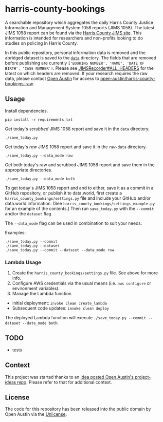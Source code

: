 # harris-county-bookings

A searchable repository which aggregates the daily Harris County Justice Information and Management System 1058 
reports (JIMS 1058). The latest JIMS 1058 report can be found via the 
[Harris County JIMS site](http://www.jims.hctx.net/jimshome/jimsreports/jims1058.txt). This information 
is intended for researchers and non-profits looking to do studies on policing in Harris County.

In this public repository, personal information data is removed and the abridged dataset is saved to the 
[`data`](https://github.com/open-austin/harris-county-bookings/tree/master/data) directory. The fields that 
are removed before publishing are currently `['BOOKING NUMBER', 'NAME', 'DATE OF BIRTH', 'CASE NUMBER']`. 
Please see [JIMSRecorder#ALL_HEADERS](harris-county-bookings/jims_recorder.py#L19) for the latest on which 
headers are removed. If your research requires the raw data, please contact [Open Austin](mailto:info@open-austin.org) 
for access to [open-austin/harris-county-bookings-raw](https://github.com/open-austin/harris-county-bookings-raw). 

## Usage

Install dependencies.

```
pip install -r requirements.txt
```

Get today's _scrubbed_ JIMS 1058 report and save it in the `data` directory.

```
./save_today.py
```

Get today's _raw_ JIMS 1058 report and save it in the `raw-data` directory.

```
./save_today.py --data_mode raw
```

Get both today's raw and scrubbed JIMS 1058 report and save them in the appropriate directories. 

```
./save_today.py --data_mode both
```

To get today's JIMS 1058 report and and to either, save it as a commit in a GitHub repository, or publish it 
to data.world, first create a `harris_county_bookings/settings.py` file and include your GitHub and/or data.world 
information. (See `harris_county_bookings/settings_example.py` for an example of the contents.) Then run 
`save_today.py` with the `--commit` and/or the `dataset` flag.

The `--data_mode` flag can be used in combination to suit your needs.

Examples:
```
./save_today.py --commit
./save_today.py --dataset
./save_today.py --commit --dataset --data_mode raw
```

### Lambda Usage

1. Create the `harris_county_bookings/settings.py` file. See above for more info.
2. Configure AWS credentials via the usual means (i.e. `aws configure` or environment variables).
3. Manage the Lambda function.
 * Initial deployment: `invoke clean create_lambda`
 * Subsequent code updates: `invoke clean deploy`

The deployed Lambda function will execute `./save_today.py --commit --dataset --data_mode both`.

## TODO

- tests

## Context

This project was started thanks to an 
[idea posted Open Austin's project-ideas repo](https://github.com/open-austin/project-ideas/issues/73). Please refer to
that for additional context.

## License

The code for this repository has been released into the public domain by Open Austin via the
[Unlicense](http://unlicense.org).
